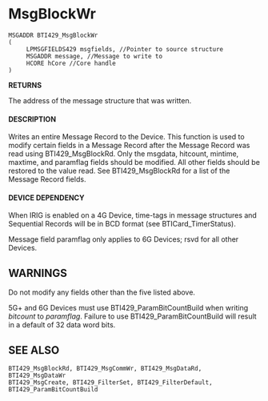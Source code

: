 # **MsgBlockWr**

```
MSGADDR BTI429_MsgBlockWr
(
     LPMSGFIELDS429 msgfields, //Pointer to source structure
     MSGADDR message, //Message to write to
     HCORE hCore //Core handle
)
```
**RETURNS**

The address of the message structure that was written.

#### **DESCRIPTION**

Writes an entire Message Record to the Device. This function is used to modify certain fields in a Message Record after the Message Record was read using BTI429\_MsgBlockRd. Only the msgdata, hitcount, mintime, maxtime, and paramflag fields should be modified. All other fields should be restored to the value read. See BTI429\_MsgBlockRd for a list of the Message Record fields.

#### **DEVICE DEPENDENCY**

When IRIG is enabled on a 4G Device, time-tags in message structures and Sequential Records will be in BCD format (see BTICard\_TimerStatus).

Message field paramflag only applies to 6G Devices; rsvd for all other Devices.

## **WARNINGS**

Do not modify any fields other than the five listed above.

5G+ and 6G Devices must use BTI429\_ParamBitCountBuild when writing *bitcount* to *paramflag*. Failure to use BTI429\_ParamBitCountBuild will result in a default of 32 data word bits.

## **SEE ALSO**

```
BTI429_MsgBlockRd, BTI429_MsgCommWr, BTI429_MsgDataRd, BTI429_MsgDataWr
BTI429_MsgCreate, BTI429_FilterSet, BTI429_FilterDefault, 
BTI429_ParamBitCountBuild
```
